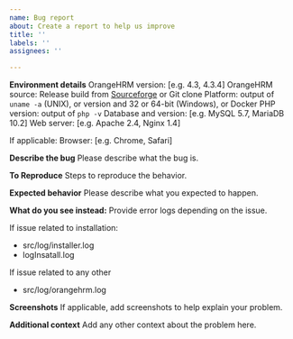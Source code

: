 ```yaml
---
name: Bug report
about: Create a report to help us improve
title: ''
labels: ''
assignees: ''

---
```

**Environment details**
OrangeHRM version: [e.g. 4.3, 4.3.4]
OrangeHRM source: Release build from [Sourceforge](https://sourceforge.net/projects/orangehrm) or Git clone
Platform: output of `uname -a` (UNIX), or version and 32 or 64-bit (Windows), or Docker
PHP version: output of `php -v`
Database and version: [e.g. MySQL 5.7, MariaDB 10.2]
Web server: [e.g. Apache 2.4, Nginx 1.4]

If applicable:
Browser: [e.g. Chrome, Safari]

**Describe the bug**
Please describe what the bug is.

**To Reproduce**
Steps to reproduce the behavior.

**Expected behavior**
Please describe what you expected to happen.

**What do you see instead:**
Provide error logs depending on the issue.

If issue related to installation:
- src/log/installer.log
- logInsatall.log

If issue related to any other
- src/log/orangehrm.log 

**Screenshots**
If applicable, add screenshots to help explain your problem.

**Additional context**
Add any other context about the problem here.
